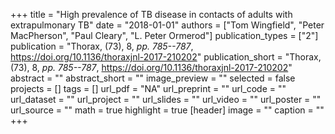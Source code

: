 +++
title = "High prevalence of TB disease in contacts of adults with extrapulmonary TB"
date = "2018-01-01"
authors = ["Tom Wingfield", "Peter MacPherson", "Paul Cleary", "L. Peter Ormerod"]
publication_types = ["2"]
publication = "Thorax, (73), 8, _pp. 785--787_, https://doi.org/10.1136/thoraxjnl-2017-210202"
publication_short = "Thorax, (73), 8, _pp. 785--787_, https://doi.org/10.1136/thoraxjnl-2017-210202"
abstract = ""
abstract_short = ""
image_preview = ""
selected = false
projects = []
tags = []
url_pdf = "NA"
url_preprint = ""
url_code = ""
url_dataset = ""
url_project = ""
url_slides = ""
url_video = ""
url_poster = ""
url_source = ""
math = true
highlight = true
[header]
image = ""
caption = ""
+++

